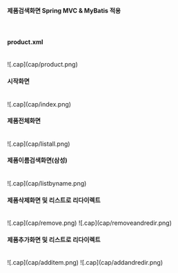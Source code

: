 <h4>제품검색화면 Spring MVC & MyBatis 적용</h4><br/>

<h4>product.xml</h4><br/>
![.cap](cap/product.png)<br/>

<h4>시작화면</h4><br/>
![.cap](cap/index.png)<br/>

<h4>제품전체화면</h4><br/>
![.cap](cap/listall.png)<br/>

<h4>제품이름검색화면(삼성)</h4><br/>
![.cap](cap/listbyname.png)<br/>

<h4>제품삭제화면 및 리스트로 리다이렉트</h4><br/>
![.cap](cap/remove.png)
![.cap](cap/removeandredir.png)<br/>

<h4>제품추가화면 및 리스트로 리다이렉트</h4><br/>
![.cap](cap/additem.png)
![.cap](cap/addandredir.png)<br/>

